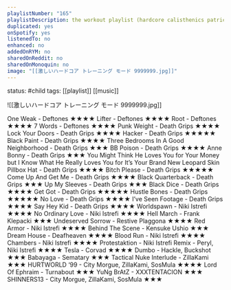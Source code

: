 ```yaml
---
playlistNumber: "165"
playlistDescription: the workout playlist (hardcore calisthenics patrick bateman death grips weightlifting mode)
duplicated: yes
onSpotify: yes
listenedTo: no
enhanced: no
addedOnRYM: no
sharedOnReddit: no
sharedOnMonoquin: no
image: "[[激しいハードコア トレーニング モード 9999999.jpg]]"
---
```

status: #child 
tags: [[playlist]] [[music]] 

![[激しいハードコア トレーニング モード 9999999.jpg]]

One Weak - Deftones ★★★★
Lifter - Deftones ★★★★
Root - Deftones ★★★★
7 Words - Deftones ★★★★
Punk Weight - Death Grips ★★★★
Lock Your Doors - Death Grips ★★★★
Hacker - Death Grips ★★★★★
Black Paint - Death Grips ★★★★
Three Bedrooms In A Good Neighborhood - Death Grips ★★★
BB Poison - Death Grips ★★★★
Anne Bonny - Death Grips ★★★
You Might Think He Loves You for Your Money but I Know What He Really Loves You for It’s Your Brand New Leopard Skin Pillbox Hat - Death Grips ★★★★
Bitch Please - Death Grips ★★★★★
Come Up And Get Me - Death Grips ★★★★
Black Quarterback - Death Grips ★★★
Up My Sleeves - Death Grips ★★★
Black Dice - Death Grips ★★★★
Get Got - Death Grips ★★★★★
Hustle Bones - Death Grips ★★★★★
No Love - Death Grips ★★★★
I’ve Seen Footage - Death Grips ★★★★
Say Hey Kid - Death Grips ★★★★
Worldspawn - Niki Istrefi ★★★★
No Ordinary Love - Niki Istrefi ★★★★
Hell March - Frank Klepacki ★★★
Undeserved Sorrow - Restive Plaggona ★★★★
Red Armor - Niki Istrefi ★★★★
Behind The Scene - Kensuke Ushio ★★★
Dream House - Deafheaven ★★★★
Blood Run - Niki Istrefi ★★★★
Chambers - Niki Istrefi ★★★★
Protestaktion - Niki Istrefi Remix - Peryl, Niki Istrefi ★★★★
Tesla - Corvad ★★★★
Dumbo - Hackle, Buckshot ★★★
Babayaga - Sematary ★★★
Tactical Nuke Interlude - ZillaKami ★★★
HURTWORLD ‘99 - City Morgue, ZillaKami, SosMula ★★★★
Lord Of Ephraim - Turnabout ★★★
YuNg BrAtZ - XXXTENTACION ★★★
SHINNERS13 - City Morgue, ZillaKami, SosMula ★★★

